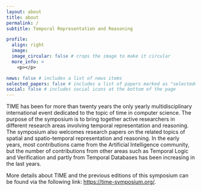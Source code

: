 ```yaml
---
layout: about
title: about
permalink: /
subtitle: Temporal Representation and Reasoning

profile:
  align: right
  image:
  image_circular: false # crops the image to make it circular
  more_info: >
    <p></p>

news: false # includes a list of news items
selected_papers: false # includes a list of papers marked as "selected={true}"
social: false # includes social icons at the bottom of the page
---
```


TIME has been for more than twenty years the only yearly multidisciplinary international event dedicated to the topic of time in computer science. The purpose of the symposium is to bring together active researchers in different research areas involving temporal representation and reasoning. The symposium also welcomes research papers on the related topics of spatial and spatio-temporal representation and reasoning. In the early years, most contributions came from the Artificial Intelligence community, but the number of contributions from other areas such as Temporal Logic and Verification and partly from Temporal Databases has been increasing in the last years.

More details about TIME and the previous editions of this symposium can be found via the following link: https://time-symposium.org/.
